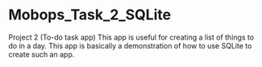 # Mobops_Task_2_SQLite
Project 2 (To-do task app)
This app is useful for creating a list of things to do in a day. This app is basically a demonstration of how to use SQLite to create such an app.

